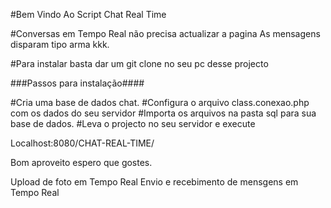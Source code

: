 #Bem Vindo Ao Script Chat Real Time

#Conversas em Tempo Real não precisa actualizar a pagina
As mensagens disparam tipo arma kkk.

#Para instalar basta dar um git clone no seu pc desse projecto

###Passos para instalação####

#Cria uma base de dados chat.
#Configura o arquivo class.conexao.php com os dados do seu servidor
#Importa os arquivos na pasta sql para sua base de dados.
#Leva o projecto no seu servidor e execute

Localhost:8080/CHAT-REAL-TIME/

Bom aproveito espero que gostes.

Upload de foto em Tempo Real
Envio e recebimento de mensgens em Tempo Real